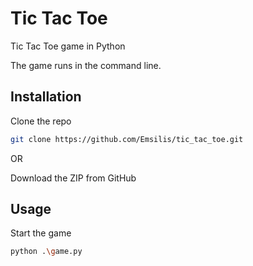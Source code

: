 # Tic Tac Toe
Tic Tac Toe game in Python

The game runs in the command line.

## Installation
Clone the repo
```sh
git clone https://github.com/Emsilis/tic_tac_toe.git
```
OR 

Download the ZIP from GitHub

## Usage
Start the game
```sh
python .\game.py
```